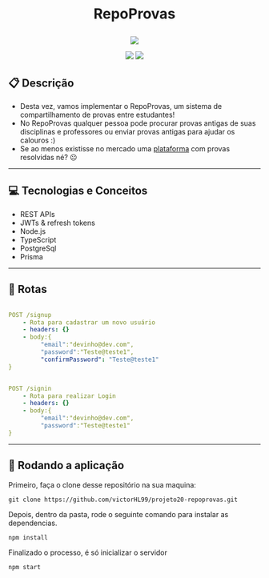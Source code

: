 # <p align = "center"> RepoProvas </p>

<p align="center">
   <img src="https://user-images.githubusercontent.com/72531277/178094665-f46c6a55-c821-42a0-bb9c-d5dd5f2d69fa.png"/>
</p>

<p align = "center">
   <img src="https://img.shields.io/badge/author-SEU_NOME-4dae71?style=flat-square" />
   <img src="https://img.shields.io/github/languages/count/SEU_NOME/NOME_DO_PROJETO?color=4dae71&style=flat-square" />
</p>

## :clipboard: Descrição

- Desta vez, vamos implementar o RepoProvas, um sistema de compartilhamento de provas entre estudantes!
- No RepoProvas qualquer pessoa pode procurar provas antigas de suas disciplinas e professores ou enviar provas antigas para ajudar os calouros :)
- Se ao menos existisse no mercado uma [plataforma](https://respondeai.com.br) com provas resolvidas né? ☹️

---

## :computer: Tecnologias e Conceitos

- REST APIs
- JWTs & refresh tokens
- Node.js
- TypeScript
- PostgreSql
- Prisma

---

## :rocket: Rotas

```yml

POST /signup
    - Rota para cadastrar um novo usuário
    - headers: {}
    - body:{
         "email":"devinho@dev.com",
         "password":"Teste@teste1",
         "confirmPassword": "Teste@teste1"
}
```

```yml

POST /signin
    - Rota para realizar Login
    - headers: {}
    - body:{
         "email":"devinho@dev.com",
         "password":"Teste@teste1"
}
```

---

## 🏁 Rodando a aplicação

Primeiro, faça o clone desse repositório na sua maquina:

```
git clone https://github.com/victorHL99/projeto20-repoprovas.git
```

Depois, dentro da pasta, rode o seguinte comando para instalar as dependencias.

```
npm install
```

Finalizado o processo, é só inicializar o servidor

```
npm start
```
